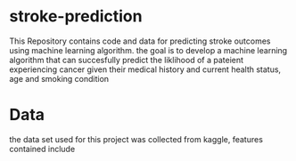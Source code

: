# stroke-prediction
This Repository contains code and data for predicting stroke outcomes using machine learning algorithm. the goal is to develop a machine learning algorithm that can succesfully predict the liklihood  of a pateient experiencing cancer given their medical history and current health status, age and smoking condition
# Data
the data set used for this project was collected from kaggle, features contained include
